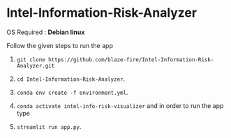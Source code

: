 # Intel-Information-Risk-Analyzer

OS Required : **Debian linux**

Follow the given steps to run the app 

1) `git clone https://github.com/blaze-fire/Intel-Information-Risk-Analyzer.git` 
  
2) `cd Intel-Information-Risk-Analyzer`.

3) `conda env create -f environment.yml`.

4) `conda activate intel-info-risk-visualizer` and in order to run the app type 

5) `streamlit run app.py`.
